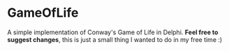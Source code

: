 GameOfLife
==========

A simple implementation of Conway's Game of Life in Delphi.
**Feel free to suggest changes**, this is just a small thing I wanted to do in my free time :)
